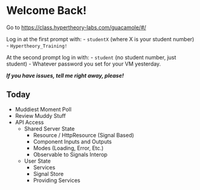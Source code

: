 # Welcome Back!

Go to https://class.hypertheory-labs.com/guacamole/#/

Log in at the first prompt with: - `studentX` (where X is your student number) - `Hypertheory_Training!`

At the second prompt log in with: - `student` (no student number, just student) - Whatever password you set for your VM yesterday.

**_If you have issues, tell me right away, please!_**

## Today

- Muddiest Moment Poll
- Review Muddy Stuff
- API Access
  - Shared Server State
    - Resource / HttpResource (Signal Based)
    - Component Inputs and Outputs
    - Modes (Loading, Error, Etc.)
    - Observable to Signals Interop
  - User State
    - Services
    - Signal Store
    - Providing Services
